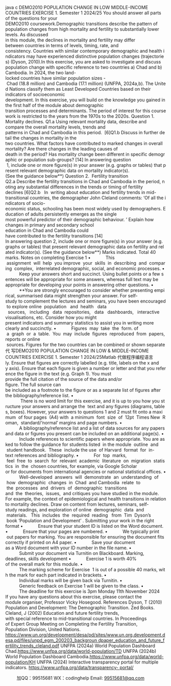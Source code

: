 java c
DEMO2010 POPULATION CHANGE IN LOW  MIDDLE-INCOME COUNTRIES
EXERCISE 1. Semester 1 2024/25
You should answer all parts of the questions for your DEMO2010 coursework.Demographic transitions describe the pattern of population changes from high mortality and fertility to substantially lower levels. As discussed in this module, the declines in mortality and fertility may differ between countries in terms of levels, timing, rate, and consistency. Countries with similar contemporary demographic and health indicators may have experienced distinctive population changes (trajectories) (Dyson, 2010).In this exercise, you are asked to investigate and discuss population change with specific reference to two countries a) Chad and b) Cambodia. In 2024, the two land-locked countries have similar population sizes - Chad (18.8 million) and Cambodia (17.1 million) (UNFPA, 2024a,b). The United Nations classify them as Least Developed Countries based on their indicators of socioeconomic development. In this exercise, you will build on the knowledge you gained in the first half of the module about demographic transition processes and determinants. The period of interest for this coursework is restricted to the years from the 1970s to the 2020s.
Question 1. Mortality declines.
Q1.a Using relevant mortality data, describe and compare the overall mortality levels, trends and patterns in Chad and Cambodia in this period.  [6]Q1.b Discuss in further detail the changes in mortality in the two countries. What factors have contributed to marked changes in overall mortality? Are there changes in the leading causes of death in the period? Has mortality change been different in specific demographic or population sub-groups? [14]
In answering question  1, include one or more figure(s) in your answer (e.g. graphs or tables) that present relevant demographic data on mortality indicator(s). (See the guidance below**)
Question 2.  Fertility transition
Q2.a Describe the fertility transitions in Chad and Cambodia in the period, noting any substantial differences in the trends or timing of fertility declines [6]Q2.b   In  writing about education and fertility trends in mid-transitional countries, the demographer John Cleland comments: ‘Of all the indicators of socio-economic status, schooling has been most widely used by demographers. Education of adults persistently emerges as the single most powerful predictor of their demographic behaviour. ’
Explain how changes in primary and secondary school education in Chad and Cambodia could have contributed to the fertility transitions [14]
In answering question 2, include one or more figure(s) in your answer (e.g. graphs or tables) that present relevant demographic data on fertility and related indicator(s). (See the guidance below**)
Marks indicated. Total 40 marks.
Notes on completing Exercise 1
•            This  assignment  will  help  you improve  your  skills  in  describing  and  comparing  complex,  interrelated demographic, social, and economic processes.
•            Keep your answers short and succinct. Using bullet points or a few sentences will be appropriate for some answers, whereas full text may be appropriate for developing your points in answering other questions.
•            **You are strongly encouraged to consider whether presenting empirical, summarised data might strengthen your answer. For self-study to complement the lectures and seminars, you have been encouraged to explore online  population   and  health   data   sources,   including   data  repositories,   data   dashboards,   interactive visualisations, etc. Consider how you might present indicators and summary statistics to assist you in writing more clearly and succinctly.
•            Figures  may  take  the  form. of  a  graph  or  a  table.  You  may  include  figures  reproduced  from  papers, reports or online  sources. Figures for the two countries can be combined or shown separate代 写DEMO2010 POPULATION CHANGE IN LOW & MIDDLE-INCOME COUNTRIES EXERCISE 1. Semester 1 2024/25Matlab
代做程序编程语言ly. Ensure that figures are correctly labelled (e.g. title, labels on the x and y axis). Ensure that each figure is given a number or letter and that you reference the figure in the text (e.g. Graph 1). You must provide the full citation of the source of the data and/or figure. The full source can be included as a footnote to the figure or as a separate list of figures after the bibliography/reference list.
•             There is no word limit for this exercise, and it is up to you how you structure your answers and arrange the  text and any figures (diagrams, tables, boxes). However, your answers to questions 1 and 2 must fit onto a maximum  of four pages  (A4) with  a minimum  font  size  of  12pt  Times New  Roman,  standard/‘normal’ margins and page numbers.
•            A bibliography/reference list and a list of data sources for any papers and data or figures you present can be included on an additional page(s).
•            Include references to scientific papers where appropriate. You are asked to follow the guidance for students listed  in the module  outline  and  student handbook.  These  include the use  of Harvard  format  for  in-text references and bibliography.
•            For  top  marks,  feel  free  to  search  for  relevant  academic  literature  on  migration  statistics  in  the  chosen countries, for example, via Google Scholar or for documents from international agencies or national statistical offices.
•            Well-developed  answers  will  demonstrate  an  understanding  of  how  demographic  changes  in  Chad  and Cambodia  relate  to  the  processes  and  drivers  of  demographic  transitions and  the  theories,  issues,  and critiques you have studied in the module. For example, the context of epidemiological and health transitions in relation to mortality declines. Draw on content from lectures, seminars, self-study readings, and exploration of online  demographic  data  and  materials.   This  includes  the  required  reading   from  Tim  Dyson’s  book ‘Population and Development’ .
Submitting your work in the right format
•            Ensure that your student ID is listed on the Word document.
•            Ensure that your pages are numbered.
•            We typically print  out papers for marking. You are responsible for ensuring the document fits correctly if printed on A4 paper.
•            Save your document as a Word document with your ID number in the file name.
•            Submit your document via Turnitin on Blackboard.
Marking, deadlines, skills development
•            Exercise 1 is worth 40% of the overall mark for this module.
•            The marking scheme for Exercise  1 is out of a possible 40 marks, with the mark for each part indicated in brackets.
•            Individual marks will be given back via Turnitin.
•            Generic feedback on Exercise 1 will be given to the class.
•            The deadline for this exercise is 3pm Monday 11th November 2024
If you have any questions about this exercise, please contact the module organiser, Professor Vicky Hosegood.
References
Dyson, T (2010) Population and Development: The Demographic Transition. Zed Books.
Cleland, J (2002) Education and future fertility trends, with special reference to mid-transitional countries. In
Proceedings of Expert Group Meeting on Completing the Fertility Transition, Population Division, United Nations.
https://www.un.org/development/desa/pd/sites/www.un.org.development.desa.pd/files/unpd_egm_200203_backgroun dpaper_education_and_future_fertility_trends_cleland.pdf
UNFPA (2024a) World Population Dashboard Chad.https://www.unfpa.org/data/world-population/TD
UNFPA (2024b) World Population Dashboard Cambodia.https://www.unfpa.org/data/world-population/KH
UNFPA (2024) Interactive transparency portal for multiple indicators. https://www.unfpa.org/data/transparency- portal/

         
加QQ：99515681  WX：codinghelp  Email: 99515681@qq.com
